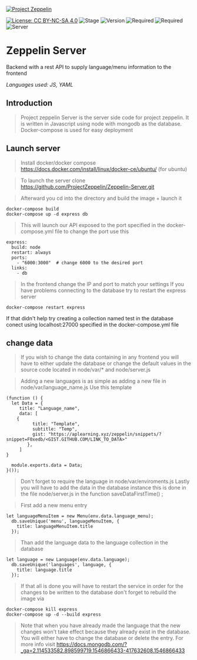 [![Project Zeppelin](https://raw.githubusercontent.com/MattZK/ProjectZeppelin/master/src/img/project-zeppelin-readme.png)](https://mattzk.github.io/ProjectZeppelin)

[![License: CC BY-NC-SA 4.0](https://img.shields.io/badge/License-CC%20BY--NC--SA%204.0-lightgrey.svg)](https://creativecommons.org/licenses/by-nc-sa/4.0/)
![Stage](https://img.shields.io/badge/Stage-Beta-orange.svg)
![Version](https://img.shields.io/badge/Version-1.0-green.svg)
![Required](https://img.shields.io/badge/Requires-Docker-orange.svg)
![Required](https://img.shields.io/badge/Requires-DockerCompose-orange.svg)
![Server](https://img.shields.io/badge/Server-JS-green.svg)
# Zeppelin Server
Backend with a rest API to supply language/menu information to the frontend 

*Languages used:  JS, YAML*


## Introduction

> Project zeppelin Server is the server side code for project zeppelin. It is written in Javascript using node with mongodb as the database.
Docker-compose is used for easy deployment

## Launch server

> Install docker/docker compose https://docs.docker.com/install/linux/docker-ce/ubuntu/ (for ubuntu)

> To launch the server clone https://github.com/ProjectZeppelin/Zeppelin-Server.git

> Afterward you cd into the directory and build the image + launch it

```
docker-compose build
docker-compose up -d express db
```

> This will launch our API exposed to the port specified in the docker-compose.yml file to change the port use this

```
express: 
  build: node
  restart: always
  ports:
    - "6000:3000"  # change 6000 to the desired port
  links:
    - db
```

> In the frontend change the IP and port to match your settings
If you have problems connecting to the database try to restart the express server
```
docker-compose restart express
```
If that didn't help try creating a collection named test in the database conect using localhost:27000 specified in the docker-compose.yml file


## change data

> If you wish to change the data containing in any frontend you will have to either update the database or change the default values in the source code located in node/var/* and node/server.js

> Adding a new languages is as simple as adding a new file in node/var/language_name.js
Use this template

```
(function () {
  let Data = {
     title: "Language_name",
     data: [  
    {
          title: "Template",
          subtitle: "Temp",
          gist: "https://aplearning.xyz/zeppelin/snippets/?snippet=F0xedb/<GIST.GITHUB.COM/LINK_TO_DATA>"
        },
     ]   
}

  module.exports.data = Data;
}());
```

> Don't forget to require the language in node/var/enviroments.js
Lastly you will have to add the data in the database instance
this is done in the file node/server.js
in the function saveDataFirstTime() ;

> First add a new menu entry 

```
let languageMenuItem = new Menu(env.data.language_menu);
  db.saveUnique('menu', languageMenuItem, {
    title: languageMenuItem.title
  });
```

>Than add the language data to the language collection in the database

```
let language = new Language(env.data.language);
  db.saveUnique('languages', language, {
    title: language.title
  });
```

> If that all is done you will have to restart the service in order for the changes to be written to the database don't forget to rebuild the image via
```
docker-compose kill express
docker-compose up -d --build express
```

> Note that when you have already made the language that the new changes won't take effect because they already exist in the database. You will either have to change the database or delete the entry.
For more info visit https://docs.mongodb.com/?_ga=2.114533582.898599719.1546866433-417632608.1546866433

